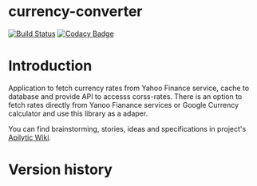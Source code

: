 currency-converter
===================

[![Build Status](https://travis-ci.org/Apilytic/currency-converter.svg?branch=less-complex)](https://travis-ci.org/Apilytic/currency-converter)
[![Codacy Badge](https://api.codacy.com/project/badge/Grade/7633098308134afeb2a0a7c15050528f?branch=less-complex)](https://www.codacy.com/app/gogoluxecs/currency-converter?utm_source=github.com&amp;utm_medium=referral&amp;utm_content=apilytic/currency-converter&amp;utm_campaign=Badge_Grade)

# Introduction

Application to fetch currency rates from Yahoo Finance service, cache to database and provide API to accesss corss-rates.
There is an option to fetch rates directly from Yanoo Fianance services or Google Currency calculator and use this library as a adaper.

You can find brainstorming, stories, ideas and specifications in project's [Apilytic Wiki][].

# Version history


[Apilytic Wiki]: https://github.com/Apilytic/currency-converter/wiki
